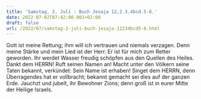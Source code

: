 ```yaml
---
title: 'Samstag, 2. Juli : Buch Jesaja 12,2.3.4bcd.5-6.'
date: 2022-07-02T07:42:00.001+02:00
draft: false
url: /2022/07/samstag-2-juli-buch-jesaja-12234bcd5-6.html
---
```


Gott ist meine Rettung; ihm will ich vertrauen und niemals verzagen. Denn meine Stärke und mein Lied ist der Herr. Er ist für mich zum Retter geworden. Ihr werdet Wasser freudig schöpfen aus den Quellen des Heiles. Dankt dem HERRN! Ruft seinen Namen an! Macht unter den Völkern seine Taten bekannt, verkündet: Sein Name ist erhaben! Singet dem HERRN, denn Überragendes hat er vollbracht; bekannt gemacht sei dies auf der ganzen Erde. Jauchzt und jubelt, ihr Bewohner Zions; denn groß ist in eurer Mitte der Heilige Israels.